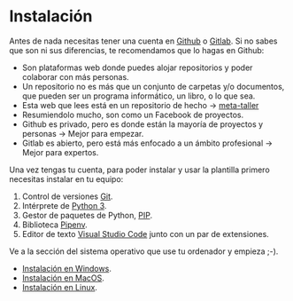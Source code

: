 # Instalación

Antes de nada necesitas tener una cuenta en [Github](https://github.com/) o [Gitlab](https://gitlab.com/). Si no sabes que son ni sus diferencias, te recomendamos que lo hagas en Github:

* Son plataformas web donde puedes alojar repositorios y poder colaborar con más personas.
* Un repositorio no es más que un conjunto de carpetas y/o documentos, que pueden ser un programa informático, un libro, o lo que sea.
* Esta web que lees está en un repositorio de hecho -> [meta-taller](https://github.com/LaJaqueria/meta-taller/)
* Resumiendolo mucho, son como un Facebook de proyectos.
* Github es privado, pero es donde están la mayoría de proyectos y personas -> Mejor para empezar.
* Gitlab es abierto, pero está más enfocado a un ámbito profesional -> Mejor para expertos.

Una vez tengas tu cuenta, para poder instalar y usar la plantilla primero necesitas instalar en tu equipo:

1. Control de versiones [Git](https://git-scm.com/book/es/v2/Inicio---Sobre-el-Control-de-Versiones-Acerca-del-Control-de-Versiones).
2. Intérprete de [Python 3](https://python.org/).
3. Gestor de paquetes de Python, [PIP](https://es.wikipedia.org/wiki/Pip_(administrador_de_paquetes)).
4. Biblioteca [Pipenv](https://pipenv-es.readthedocs.io/es/latest/).
5. Editor de texto [Visual Studio Code](https://code.visualstudio.com/) junto con un par de extensiones.

Ve a la sección del sistema operativo que use tu ordenador y empieza ;-).

* [Instalación en Windows](windows.md).
* [Instalación en MacOS](macos.md).
* [Instalación en Linux](linux.md).
